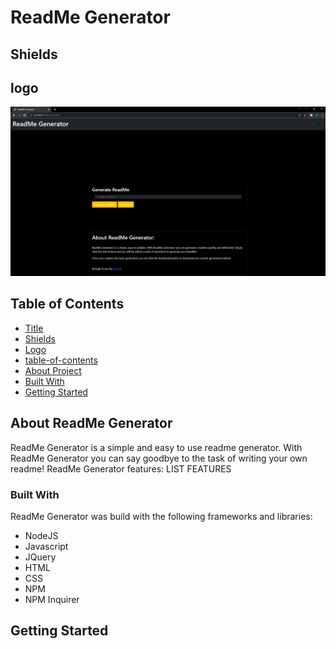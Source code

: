 <a name="title"></a>
# ReadMe Generator

<!-- project shields -->
<a name="shields"></a>
## Shields

<!-- project logo -->
<a name="logo"></a>
## logo
![img](/Assets/img/ReadMeScreenCap.png)

<!-- toc -->
<a name="table-of-contents"></a>
## Table of Contents
- [Title](#title)
- [Shields](#shields)
- [Logo](#img)
- [table-of-contents](#table-of-contents)
- [About Project](#about-proj)
- [Built With](#built-with)
- [Getting Started](#getting-started)

<!-- aboout project -->
<a name="about-proj"></a>
## About ReadMe Generator

ReadMe Generator is a simple and easy to use readme generator. With ReadMe Generator you can say goodbye to the task of writing your own readme!
ReadMe Generator features:
    LIST FEATURES

<!-- built with -->
<a name="built-with"></a>
### Built With
ReadMe Generator was build with the following frameworks and libraries:
- NodeJS
- Javascript
- JQuery
- HTML
- CSS
- NPM
- NPM Inquirer

<!-- getting started -->
<a name="getting-started"></a>
## Getting Started